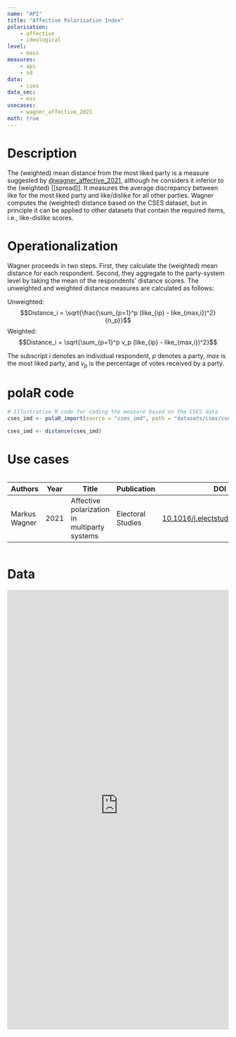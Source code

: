 ```yaml
---
name: "API"
title: "Affective Polarisation Index"
polarisation:
    - affective
    - ideological
level:
    - mass
measures:
    - api
    - sd
data:
    - cses
data_sec:
    - ess
usecases:
    - wagner_affective_2021
math: true
---
```


# Description
The (weighted) mean distance from the most liked party is a measure suggested by [@wagner_affective_2021](/usecases/@wagner_affective_2021), although he considers it inferior to the (weighted) [[spread]]. It measures the average discrepancy between like for the most liked party and like/dislike for all other parties. Wagner computes the (weighted) distance based on the CSES dataset, but in principle it can be applied to other datasets that contain the required items, i.e., like-dislike scores.
# Operationalization
Wagner proceeds in two steps. First, they calculate the (weighted) mean distance for each respondent. Second, they aggregate to the party-system level by taking the mean of the respondents' distance scores. The unweighted and weighted distance measures are calculated as follows:

Unweighted: $$Distance_i = \sqrt{\frac{\sum_{p=1}^p (like_{ip} - like_{max,i})^2}{n_p}}$$
Weighted: $$Distance_i = \sqrt{\sum_{p=1}^p v_p (like_{ip} - like_{max,i})^2}$$

The subscript $i$ denotes an individual respondent, $p$ denotes a party, $max$ is the most liked party, and $v_p$ is the percentage of votes received by a party.

# polaR code

```r
# Illustrative R code for coding the measure based on the CSES data
cses_imd <- polaR_import(source = "cses_imd", path = "datasets/cses/cses_imd.dta")

cses_imd <- distance(cses_imd)
```

# Use cases
<div class="block-language-dataview node-insert-event" style="overflow:scroll; display: block"><table class="dataview table-view-table"><thead class="table-view-thead"><tr class="table-view-tr-header"><th class="table-view-th"><span>Authors</span></span></th><th class="table-view-th"><span>Year</span></th><th class="table-view-th"><span>Title</span></th><th class="table-view-th"><span>Publication</span></th><th class="table-view-th"><span>DOI</span></th></tr></thead><tbody class="table-view-tbody"><tr><td><span>Markus Wagner</span></td><td>2021</td><td><span>Affective polarization in multiparty systems</span></td><td><span>Electoral Studies</span></td><td><span><a data-tooltip-position="top" aria-label="https://doi.org/10.1016/j.electstud.2020.102199" rel="noopener" class="external-link" href="https://doi.org/10.1016/j.electstud.2020.102199" target="_blank">10.1016/j.electstud.2020.102199</a></span></td></tr></tbody></table></div>

# Data

<iframe src="https://felixgruenewald.shinyapps.io/polarapp/?dataset=cses&measure=api"
    frameborder="0"
    scrolling="yes" 
    style="overflow:hidden;width:100%" 
    height="1000" 
    width="100%"></iframe>